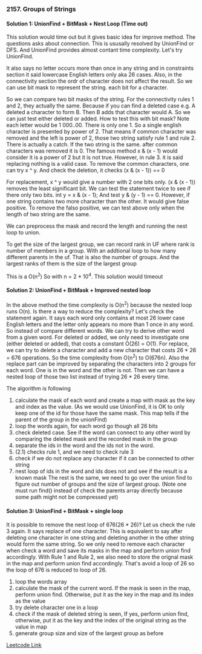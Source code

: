 ### 2157. Groups of Strings

#### Solution 1: UnionFind + BitMask + Nest Loop (Time out)

This solution would time out but it gives basic idea for improve method.
The questions asks about connection. This is ususally resolved by UnionFind or DFS. And UnionFind provides almost contant time complexity. Let's try UnionFind.

It also says no letter occurs more than once in any string and in constraints section it said lowercase English letters only aka 26 cases. Also, in the connectivity section the ordr of character does not affect the result. So we can use bit mask to represent the string. each bit for a character.

So we can compare two bit masks of the string. For the connectivity rules 1 and 2, they actually the same. Because if you can find a deleted case e.g. A deleted a character to form B. Then B adds that character would A. So we can just test either deleted or added. How to test this with bit mask? Note each letter would be 1 000..00. There is only one 1. So a single english character is presented by power of 2. That means if common character was removed and the left is power of 2, those two string satisfy rule 1 and rule 2. There is actually a catch. If the two string is the same. after common characters was removed it is 0. The famous method x & (x - 1) would consider it is a power of 2 but it is not true. However, in rule 3. it is said replacing nothing is a valid case.
To remove the common characters, one can try x ^ y. And check the deletion, it checks (x & (x - 1)) == 0

For replacement, x ^ y would give a number with 2 one bits only. (x & (x - 1)) removes the least significant bit. We can test the statement twice to see if there only two bits. int y = x & (x - 1); And test y & (y - 1) == 0. However, if one string contains two more character than the other. It would give false positive. To remove the falso positive, we can test above only when the length of two string are the same.

We can preprocess the mask and record the length and running the nest loop to union.

To get the size of the largest group, we can record rank in UF where rank is number of members in a group. With an addtional loop to how many different parents in the uf. That is also the number of groups. And the largest ranks of them  is the size of the largest group

This is a O(n<sup>2</sup>) So with n = 2 * 10<sup>4</sup>. This solution would timeout

#### Solution 2: UnionFind + BitMask + Improved nested loop

In the above method the time complexity is O(n<sup>2</sup>) because the nested loop runs O(n). Is there a way to reduce the complexity? Let's check the statement again. It says each word only contains at most 26 lower case English letters and the letter only appears no more than 1 once in any word. So instead of compare different words. We can try to derive other word from a given word. For deleted or added, we only need to investigate one (either deleted or added), that costs a constant O(26) = O(1). For replace, we can try to delete a character and add a new character that costs 26 * 26 = 676 operations. So the time complexity from O(n<sup>2</sup>)  to O(676n). Also the replace part can be improved by separating the characters into 2 groups for each word. One is in the word and the other is not. Then we can have a nested loop of those two list instead of trying 26 * 26 every time.

The algorithm is following
1. calculate the mask of each word and create a map with mask as the key and index as the value. (As we would use UnionFind, it is OK to only keep one of the id for those have the same mask. This map tells if the parent of the group in the unionFind)
2. loop the words again, for each word go though all 26 bits
  1. check deleted case. See if the word can connect to any other word by comparing the deleted mask and the recorded mask in the group
  2. separate the ids in the word and the ids not in the word.
3. (2.1) checks rule 1, and we need to check rule 3
  1. check if we do not replace any character if it can be connected to other string
  2. nest loop of ids in the word and ids does not and see if the result is a known mask
The rest is the same, we need to go over the union find to figure out number of groups and the size of largest group. (Note one must run find() instead of check the parents array directly because some path might not be compressed yet)

#### Solution 3: UnionFind + BitMask + single loop

It is possible to remove the nest loop of 676(26 * 26)? Let us check the rule 3 again. It says replace of one character. This is equivalent to say after deleting one character in one string and deleting another in the other string would form the same string. So we only need to remove each character when check a word and save its masks in the map and perform union find accordingly. With Rule 1 and Rule 2, we also need to store the orignal mask in the map and perform union find accordingly. That's avoid a loop of 26 so the loop of 676 is reduced to loop of 26.

1. loop the words array
2. calculate the mask of the current word. If the mask is seen in the map, perform union find. Otherwise, put it as the key in the map and its index as the value
3. try delete character one in a loop
4. check if the mask of deleted string is seen, If yes, perform union find, otherwise, put it as the key and the index of the original string as the value in map
5. generate group size and size of the largest group as before

[Leetcode Link](https://leetcode.com/problems/groups-of-strings/)